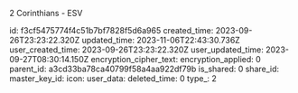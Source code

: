 2 Corinthians - ESV

id: f3cf5475774f4c51b7bf7828f5d6a965
created_time: 2023-09-26T23:23:22.320Z
updated_time: 2023-11-06T22:43:30.736Z
user_created_time: 2023-09-26T23:23:22.320Z
user_updated_time: 2023-09-27T08:30:14.150Z
encryption_cipher_text: 
encryption_applied: 0
parent_id: a3cd33ba78ca40799f58a4aa922df79b
is_shared: 0
share_id: 
master_key_id: 
icon: 
user_data: 
deleted_time: 0
type_: 2
